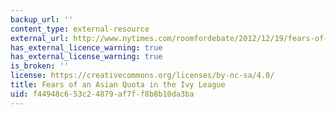 ```yaml
---
backup_url: ''
content_type: external-resource
external_url: http://www.nytimes.com/roomfordebate/2012/12/19/fears-of-an-asian-quota-in-the-ivy-league
has_external_licence_warning: true
has_external_license_warning: true
is_broken: ''
license: https://creativecommons.org/licenses/by-nc-sa/4.0/
title: Fears of an Asian Quota in the Ivy League
uid: f44948c6-53c2-4879-af7f-f8b8b10da3ba
---
```


